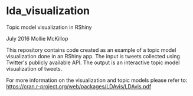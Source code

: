 # lda_visualization
Topic model visualization in RShiny

July 2016
Mollie McKillop

This repository contains code created as an example of a topic model visualization done in an RShiny app.  The input is tweets collected using Twitter's publicly available API.  The output is an interactive topic model visualization of tweets.  

For more information on the visualization and topic models please refer to: https://cran.r-project.org/web/packages/LDAvis/LDAvis.pdf
